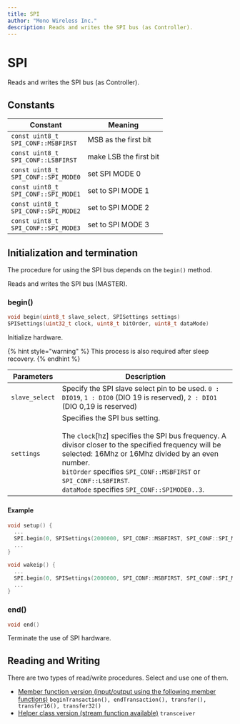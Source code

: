 ```yaml
---
title: SPI
author: "Mono Wireless Inc."
description: Reads and writes the SPI bus (as Controller).
---
```

# SPI

Reads and writes the SPI bus (as Controller).



## Constants

| Constant | Meaning |
| --------------------------------------------------------------------- | ---------------- |
| `const uint8_t`<br>`SPI_CONF::MSBFIRST` | MSB as the first bit |
| `const uint8_t`<br>`SPI_CONF::LSBFIRST` | make LSB the first bit |
| `const uint8_t`<br>`SPI_CONF::SPI_MODE0` | set SPI MODE 0 |
| `const uint8_t`<br>`SPI_CONF::SPI_MODE1` | set to SPI MODE 1 |
| `const uint8_t`<br>`SPI_CONF::SPI_MODE2` | set to SPI MODE 2 |
| `const uint8_t`<br>`SPI_CONF::SPI_MODE3` | set to SPI MODE 3 |

## Initialization and termination

The procedure for using the SPI bus depends on the `begin()` method.

Reads and writes the SPI bus (MASTER).
### begin()

```cpp
void begin(uint8_t slave_select, SPISettings settings)
SPISettings(uint32_t clock, uint8_t bitOrder, uint8_t dataMode)
```

Initialize hardware.

{% hint style="warning" %}
This process is also required after sleep recovery.
{% endhint %}

| Parameters | Description                                                                                                                                                                                                                                                                                                       |
| -------------- | -------------------------------------------------------------------------------------------------------------------------------------------------------------------------------------------------------------------------------------------------------------------------------------------------------- |
| `slave_select` | Specify the SPI slave select pin to be used. `0 : DIO19`, `1 : DIO0` (DIO 19 is reserved), `2 : DIO1` (DIO 0,19 is reserved)                                                                                                                                                 |
| `settings`     | Specifies the SPI bus setting. <br><br>The `clock`[hz] specifies the SPI bus frequency. A divisor closer to the specified frequency will be selected: 16Mhz or 16Mhz divided by an even number. <br>`bitOrder` specifies `SPI_CONF::MSBFIRST` or `SPI_CONF::LSBFIRST`. <br>`dataMode` specifies `SPI_CONF::SPIMODE0..3`. |

###

#### Example

```cpp
void setup() {
  ...
  SPI.begin(0, SPISettings(2000000, SPI_CONF::MSBFIRST, SPI_CONF::SPI_MODE3));
  ...
}

void wakeip() {
  ...
  SPI.begin(0, SPISettings(2000000, SPI_CONF::MSBFIRST, SPI_CONF::SPI_MODE3));
  ...
}
```



### end()

```cpp
void end()
```

Terminate the use of SPI hardware.



## Reading and Writing

There are two types of read/write procedures. Select and use one of them.

* [Member function version (input/output using the following member functions)](spi-member.md)
  `beginTransaction(), endTransaction(), transfer(), transfer16(), transfer32()`
* [Helper class version (stream function available)](spi-helperclass.md)
  `transceiver`

